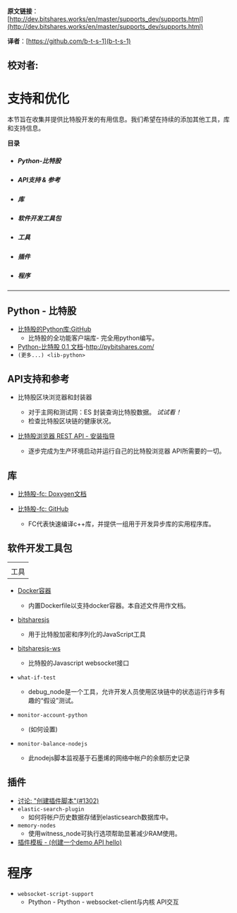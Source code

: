 **原文链接**：[http://dev.bitshares.works/en/master/supports_dev/supports.html](http://dev.bitshares.works/en/master/supports_dev/supports.html)
 
 **译者**：[https://github.com/b-t-s-1](b-t-s-1)
 
 **校对者**:
---
# 支持和优化

本节旨在收集并提供比特股开发的有用信息。我们希望在持续的添加其他工具，库和支持信息。


 **目录**
* ##### Python-比特股
* ##### API支持 & 参考
* ##### 库
* ##### 软件开发工具包
* ##### 工具
* ##### 插件
* ##### 程序
***

## Python - 比特股

  - [比特股的Python库:GitHub](https://github.com/bitshares/python-bitshares#python-library-for-bitshares)
      - 比特股的全功能客户端库- 完全用python编写。
  - [Python-比特股 0.1 文档](http://docs.pybitshares.com/)-<http://pybitshares.com/>
  - `(更多...) <lib-python>`

## API支持和参考
  - 比特股区块浏览器和封装器
      - 对于主网和测试网：ES 封装查询比特股数据。 *试试看！*
      - 检查比特股区块链的健康状况。

  - [比特股浏览器 REST API - 安装指导](https://github.com/oxarbitrage/bitshares-explorer-api#bitshares-explorer-rest-api)
 
      - 逐步完成为生产环境启动并运行自己的比特股浏览器 API所需要的一切。


## 库

  - [比特股-fc: Doxygen文档](http://open-explorer.io/doxygen/fc/)
  - [比特股-fc: GitHub](https://github.com/bitshares/bitshares-fc#fc)
  
      - FC代表快速编译c++库，并提供一组用于开发异步库的实用程序库。

## 软件开发工具包

|       |
| ----- |
|       |
| 工具 |


  - [Docker容器](https://github.com/bitshares/bitshares-core/blob/master/README-docker.md)
  
      - 内置Dockerfile以支持docker容器。本自述文件用作文档。

  - [bitsharesjs](https://github.com/bitshares/bitsharesjs#bitsharesjs-bitsharesjs)

    - 用于比特股加密和序列化的JavaScript工具
  
  - [bitsharesjs-ws](https://github.com/bitshares/bitsharesjs-ws#bitshares-websocket-interface-bitsharesjs-ws)
      - 比特股的Javascript websocket接口
  - `what-if-test`
      - debug_node是一个工具，允许开发人员使用区块链中的状态运行许多有趣的“假设”测试。
  - `monitor-account-python`
      - (如何设置)
  - `monitor-balance-nodejs`
      - 此nodejs脚本监视基于石墨烯的网络中帐户的余额历史记录

## 插件

  - [讨论: "创建插件脚本"(\#1302)](https://github.com/bitshares/bitshares-core/pull/1302)
  - `elastic-search-plugin`
      - 如何将帐户历史数据存储到elasticsearch数据库中。
  - `memory-nodes`
      - 使用witness_node可执行选项帮助显著减少RAM使用。
  - [插件模板 - (创建一个demo API hello)](https://github.com/bitshares/bitshares-core/blob/hello_plugin/libraries/plugins/hello/README.md)
  
# 程序

  - `websocket-script-support`
      - Ptython - Ptython - websocket-client与内核 API交互
